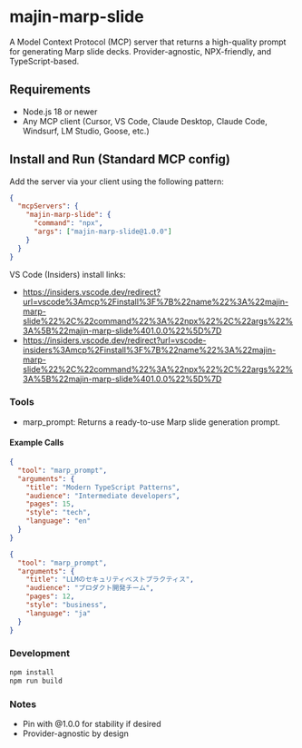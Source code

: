 # majin-marp-slide

A Model Context Protocol (MCP) server that returns a high-quality prompt for generating Marp slide decks. Provider-agnostic, NPX-friendly, and TypeScript-based.

## Requirements
- Node.js 18 or newer
- Any MCP client (Cursor, VS Code, Claude Desktop, Claude Code, Windsurf, LM Studio, Goose, etc.)

## Install and Run (Standard MCP config)
Add the server via your client using the following pattern:

```json
{
  "mcpServers": {
    "majin-marp-slide": {
      "command": "npx",
      "args": ["majin-marp-slide@1.0.0"]
    }
  }
}
```

VS Code (Insiders) install links:
- https://insiders.vscode.dev/redirect?url=vscode%3Amcp%2Finstall%3F%7B%22name%22%3A%22majin-marp-slide%22%2C%22command%22%3A%22npx%22%2C%22args%22%3A%5B%22majin-marp-slide%401.0.0%22%5D%7D
- https://insiders.vscode.dev/redirect?url=vscode-insiders%3Amcp%2Finstall%3F%7B%22name%22%3A%22majin-marp-slide%22%2C%22command%22%3A%22npx%22%2C%22args%22%3A%5B%22majin-marp-slide%401.0.0%22%5D%7D

### Tools
- marp_prompt: Returns a ready-to-use Marp slide generation prompt.

#### Example Calls
```json
{
  "tool": "marp_prompt",
  "arguments": {
    "title": "Modern TypeScript Patterns",
    "audience": "Intermediate developers",
    "pages": 15,
    "style": "tech",
    "language": "en"
  }
}
```

```json
{
  "tool": "marp_prompt",
  "arguments": {
    "title": "LLMのセキュリティベストプラクティス",
    "audience": "プロダクト開発チーム",
    "pages": 12,
    "style": "business",
    "language": "ja"
  }
}
```

### Development
```bash
npm install
npm run build
```

### Notes
- Pin with @1.0.0 for stability if desired
- Provider-agnostic by design
